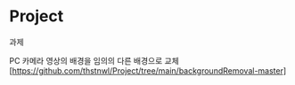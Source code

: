 # Project
과제

PC 카메라 영상의 배경을 임의의 다른 배경으로 교체[https://github.com/thstnwl/Project/tree/main/backgroundRemoval-master]
